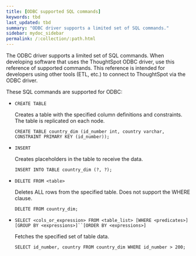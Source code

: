 ```yaml
---
title: [ODBC supported SQL commands]
keywords: tbd
last_updated: tbd
summary: "ODBC driver supports a limited set of SQL commands."
sidebar: mydoc_sidebar
permalink: /:collection/:path.html
---
```

The ODBC driver supports a limited set of SQL commands. When developing software that uses the ThoughtSpot ODBC driver, use this reference of supported commands. This reference is intended for developers using other tools (ETL, etc.) to connect to ThoughtSpot via the ODBC driver.

These SQL commands are supported for ODBC:

* `CREATE TABLE`

    Creates a table with the specified column definitions and constraints. The table is replicated on each node.

     ```
    CREATE TABLE country_dim (id_number int, country varchar, CONSTRAINT PRIMARY KEY (id_number));
    ```

* `INSERT`

    Creates placeholders in the table to receive the data.

    ```
    INSERT INTO TABLE country_dim (?, ?);
    ```

* `DELETE FROM <table>`

    Deletes ALL rows from the specified table. Does not support the WHERE clause.

    ```
    DELETE FROM country_dim;
    ```
* `SELECT <cols_or_expression> FROM <table_list> [WHERE <predicates>] [GROUP BY <expressions>]``[ORDER BY <expressions>]`

    Fetches the specified set of table data.

    ```
    SELECT id_number, country FROM country_dim WHERE id_number > 200;
    ```
